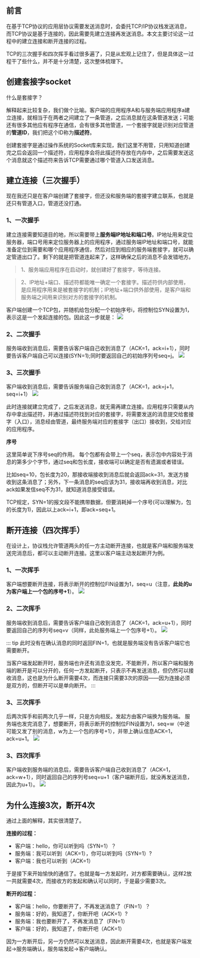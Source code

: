 ## 前言
在基于TCP协议的应用层协议需要发送消息时，会委托TCP/IP协议栈发送消息，而TCP协议是基于连接的，因此需要先建立连接再发送消息。本文主要讨论这一过程中的建立连接和断开连接的过程。

TCP的三次握手和四次挥手看过很多遍了，只是从宏观上记住了，但是具体这一过程干了些什么，并不是十分清楚，这次整体梳理下。



## 创建套接字socket
什么是套接字？

解释起来比较复杂，我们做个比喻。客户端的应用程序A和与服务端应用程序a建立连接，就相当于在两者之间建立了一条管道，之后消息就在这条管道发送；可能还有很多其他应有程序在通信，会有很多其他管道，一个套接字就是识别对应管道的**管道ID**，我们把这个ID称为**描述符**。

创建套接字是通过操作系统的Socket库来实现，我们这里不用管，只用知道创建完之后会返回一个描述符，应用程序会将此描述符存放在内存中，之后需要发送这个消息就这个描述符来告诉TCP需要通过哪个管道入口发送消息。

## 建立连接（三次握手）
现在我还只是在客户端创建了套接字，但还没和服务端的套接字建立联系，也就是还只有管道入口，管道还没打通。

### 1、一次握手
建立连接需要知道目的地，所以需要带上**服务端IP地址和端口号**。IP地址用来定位服务器，端口号用来定位服务器上的应用程序，通过服务端IP地址和端口号，就能准备定位到需要和哪个应用程序通信，然后对应到相应的服务端套接字，就可以确定管道出口了。剩下的就是把管道连起来了，这样确保之后的消息不会发错地方。
> 1、服务端应用程序在启动时，就创建好了套接字，等待连接。

> 2、IP地址+端口、描述符都能唯一确定一个套接字。描述符供内部使用，是应用程序用来是被套接字的机制；IP地址+端口供外部使用，是客户端和服务端之间用来识别对方的套接字的机制。

客户端创建一个TCP包，并随机给包分配一个初始序号i，将控制位SYN设置为1，表示这是一个发起连接的包。因此这一步就是：
![](https://tva1.sinaimg.cn/large/00831rSTgy1gcuwzni0paj30qe0460sw.jpg)

### 2、二次握手
服务端收到消息后，需要告诉客户端自己收到消息了（ACK=1，ack=i+1），同时要告诉客户端自己可以连接(SYN=1);同时要返回自己的初始序列号seq=j。
![](https://tva1.sinaimg.cn/large/00831rSTgy1gcux7ixhvyj30tq06e0t6.jpg)
### 3、三次握手
客户端收到消息后，需要告诉服务端自己收到消息了（ACK=1，ack=j+1，seq=i+1）
![](https://tva1.sinaimg.cn/large/00831rSTgy1gcuxa4g5mnj30ui08edgh.jpg)

此时连接就建立完成了，之后发送消息，就无需再建立连接。应用程序只需要从内存中拿出描述符，并通过描述符找到对应的套接字，将需要发送的消息提交给套接字（入口），消息经由管道，最终服务端对应的套接字（出口）接收到，交给对应的应用程序。

**序号**

这里简单说下序号seq的作用。
每个包都有会带上一个seq，表示包中内容处于消息的第多少个字节，通过seq和包长度，接收端可以确定是否有遗漏或者错误。

比如seq=10，包长度为20，那接收端接收到消息后就会返回ack=31，发送方接收到这条消息了；另外，下一条消息的seq应该为31，接收端再收到消息，对比ack如果发信seq不为31，就知道消息接受错误。

TCP规定，SYN=1的报文段不能携带数据，但要消耗掉一个序号(可以理解为，包的长度为1)，因此以上ack=i+1，即ack=seq+1。

## 断开连接（四次挥手）
在设计上，协议栈允许管道两头的任一方主动断开连接，也就是客户端和服务端发送完消息后，都可以主动断开连接。这里以客户端主动发起断开为例。

### 1、一次挥手
客户端想要断开连接，将表示断开的控制位FIN设置为1，seq=u（注意，**此处的u为客户端上一个包的序号+1**）。
![](https://tva1.sinaimg.cn/large/00831rSTgy1gcuxrh3sesj30t00463yo.jpg)

### 2、二次挥手
服务端收到消息后，需要告诉客户端自己收到消息了（ACK=1，ack=u+1），同时要返回自己的序列号seq=v（同样，此处服务端上一个包序号+1）。
![](https://tva1.sinaimg.cn/large/00831rSTgy1gcuxugcft8j30tc064t94.jpg)

::: tip
此时没有在确认消息的同时返回FIN=1，也就是服务端没有告诉客户端它也需要断开。

当客户端发起断开时，服务端也许还有消息没发完，不能断开，所以客户端和服务端的断开是可以分开的，任何一方发起断开，只表示不再发送消息，但仍然可以接收消息，这也是为什么断开需要4次，而连接只需要3次的原因——因为连接必须是双方的，但断开可以是单向断开。
:::

### 3、三次挥手
后两次挥手和前两次几乎一样，只是方向相反。发起方由客户端换为服务端。
服务端也发完消息了，想要断开，将表示断开的控制位FIN设置为1，seq=w（中途可能又发了别的消息，w为上一个包的序号+1），并带上确认信息ACK=1，ack=u+1。
![](https://tva1.sinaimg.cn/large/00831rSTgy1gcuybbpgqmj30su07y3z5.jpg)

### 3、四次挥手
客户端收到服务端的消息后，需要告诉客户端自己收到消息了（ACK=1，ack=w+1），同时返回自己的序列号seq=u+1（客户端断开后，就没再发送消息，因此为u+1）。
![](https://tva1.sinaimg.cn/large/00831rSTgy1gcuybtf8i7j30se0bmaaz.jpg)

## 为什么连接3次，断开4次
通过上面的解释，其实很清楚了。

**连接的过程：**

* 客户端：hello，你可以听到吗（SYN=1）？
* 服务端：我可以听到（ACK=1），你可以听到吗（SYN=1）?
* 客户端：我也可以听到（ACK=1）

于是接下来开始愉快的通信了。也就是每一方发起时，对方都需要确认，这样2放一共就需要4次，而接收方的发起和确认可以同时，于是最少需要3次。

**断开的过程：**

* 客户端：hello，你要断开了，不再发送消息了（FIN=1）？
* 服务端：好的，我知道了，你断开吧（ACK=1）?
* 服务端：我也要断开了，不再发消息了（FIN=1）
* 客户端：好的，我知道了，你断开吧（ACK=1）

因为一方断开后，另一方仍然可以发送消息，因此断开需要4次，也就是客户端发起->服务端确认，服务端发起->客户端确认。


